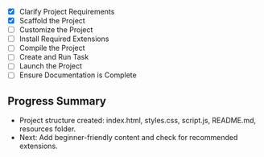 - [x] Clarify Project Requirements
- [x] Scaffold the Project
- [ ] Customize the Project
- [ ] Install Required Extensions
- [ ] Compile the Project
- [ ] Create and Run Task
- [ ] Launch the Project
- [ ] Ensure Documentation is Complete

## Progress Summary
- Project structure created: index.html, styles.css, script.js, README.md, resources folder.
- Next: Add beginner-friendly content and check for recommended extensions.
